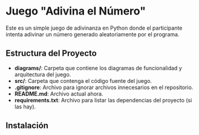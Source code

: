 # Juego "Adivina el Número"

Este es un simple juego de adivinanza en Python donde el participante intenta adivinar un número generado aleatoriamente por el programa.

## Estructura del Proyecto

- **diagrams/**: Carpeta que contiene los diagramas de funcionalidad y arquitectura del juego.
- **src/**: Carpeta que contenga el código fuente del juego.
- **.gitignore**: Archivo para ignorar archivos innecesarios en el repositorio.
- **README.md**: Archivo actual ahora.
- **requirements.txt**: Archivo para listar las dependencias del proyecto (si las hay).

## Instalación


